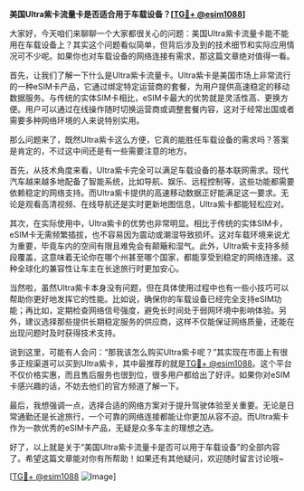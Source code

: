 **美国Ultra紫卡流量卡是否适合用于车载设备？[[TG💪+ @esim1088](https://t.me/s/esim1088)]**

大家好，今天咱们来聊聊一个大家都很关心的问题：美国Ultra紫卡流量卡能不能用在车载设备上？其实这个问题看似简单，但背后涉及到的技术细节和实际应用情况可不少呢。如果你也对车载设备的网络连接有需求，那这篇文章绝对值得一看。

首先，让我们了解一下什么是Ultra紫卡流量卡。Ultra紫卡是美国市场上非常流行的一种eSIM卡产品，它通过绑定特定运营商的套餐，为用户提供高速稳定的移动数据服务。与传统的实体SIM卡相比，eSIM卡最大的优势就是灵活性高、更换方便。用户可以通过在线操作随时切换运营商或调整套餐内容，这对于经常出国或者需要多种网络环境的人来说特别实用。

那么问题来了，既然Ultra紫卡这么方便，它真的能胜任车载设备的需求吗？答案是肯定的，不过这中间还是有一些需要注意的地方。

首先，从技术角度来看，Ultra紫卡完全可以满足车载设备的基本联网需求。现代汽车越来越多地配备了智能系统，比如导航、娱乐、远程控制等，这些功能都需要依赖稳定的网络支持。而Ultra紫卡提供的高速移动数据正好能满足这一要求。无论是观看高清视频、在线导航还是实时更新地图信息，Ultra紫卡都能轻松应对。

其次，在实际使用中，Ultra紫卡的优势也非常明显。相比于传统的实体SIM卡，eSIM卡无需频繁插拔，也不容易因为震动或潮湿导致损坏。这对车载环境来说尤为重要，毕竟车内的空间有限且难免会有颠簸和湿气。此外，Ultra紫卡支持多频段覆盖，这意味着无论你在哪个州甚至哪个国家，都能享受到稳定的网络连接。这种全球化的兼容性让车主在长途旅行时更加安心。

当然啦，虽然Ultra紫卡本身没有问题，但在具体使用过程中也有一些小技巧可以帮助你更好地发挥它的性能。比如说，确保你的车载设备已经完全支持eSIM功能；再比如，定期检查网络信号强度，避免长时间处于弱网环境中影响体验。另外，建议选择那些提供长期稳定服务的供应商，这样不仅能保证网络质量，还能在出现问题时及时获得技术支持。

说到这里，可能有人会问：“那我该怎么购买Ultra紫卡呢？”其实现在市面上有很多正规渠道可以买到Ultra紫卡，其中最推荐的就是[TG💪+ @esim1088](https://t.me/s/esim1088)。这个平台不仅价格实惠，而且售后服务也很到位，很多用户都给出了好评。如果你对eSIM卡感兴趣的话，不妨去他们的官方频道了解一下。

最后，我想强调一点，选择合适的网络方案对于提升驾驶体验至关重要。无论是日常通勤还是长途旅行，一个可靠的网络连接都能让你更加从容不迫。而Ultra紫卡作为一款优秀的eSIM卡产品，无疑是众多车主的理想之选。

好了，以上就是关于“美国Ultra紫卡流量卡是否可以用于车载设备”的全部内容了。希望这篇文章能对你有所帮助！如果还有其他疑问，欢迎随时留言讨论哦~

[[TG💪+ @esim1088](https://t.me/s/esim1088) ![Image](https://i.postimg.cc/4NQfJmqS/Snipaste-2025-05-13-00-14-12.png)]